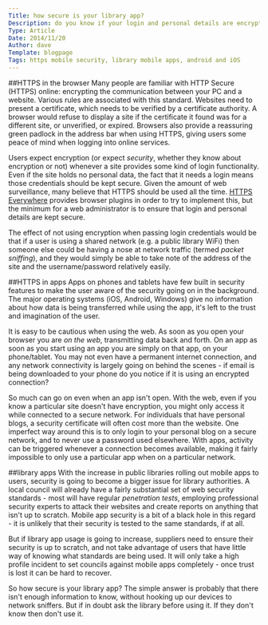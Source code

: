 ```yaml
---
Title: how secure is your library app?
Description: do you know if your login and personal details are encrypted while using your library app?
Type: Article
Date: 2014/11/20
Author: dave
Template: blogpage
Tags: https mobile security, library mobile apps, android and iOS
---
```


##HTTPS in the browser
Many people are familiar with HTTP Secure (HTTPS) online: encrypting the communication between your PC and a website.  Various rules are associated with this standard.  Websites need to present a certificate, which needs to be verified by a certificate authority.  A browser would refuse to display a site if the certificate it found was for a different site, or unverified, or expired.  Browsers also provide a reassuring green padlock in the address bar when using HTTPS, giving users some peace of mind when logging into online services.

Users expect encryption (or expect *security*, whether they know about encryption or not) whenever a site provides some kind of login functionality.  Even if the site holds no personal data, the fact that it needs a login means those credentials should be kept secure.  Given the amount of web surveillance, many believe that HTTPS should be used all the time.  [HTTPS Everywhere](https://www.eff.org/https-everywhere) provides browser plugins in order to try to implement this, but the minimum for a web administrator is to ensure that login and personal details are kept secure.

The effect of not using encryption when passing login credentials would be that if a user is using a shared network (e.g. a public library WiFi) then someone else could be having a nose at network traffic (termed *packet sniffing*), and they would simply be able to take note of the address of the site and the username/password relatively easily.

##HTTPS in apps
Apps on phones and tablets have few built in security features to make the user aware of the security going on in the background.  The major operating systems (iOS, Android, Windows) give no information about how data is being transferred while using the app, it's left to the trust and imagination of the user.

It is easy to be cautious when using the web.  As soon as you open your browser you are *on the web*, transmitting data back and forth.  On an app as soon as you start using an app you are simply on that app, on your phone/tablet.  You may not even have a permanent internet connection, and any network connectivity is largely going on behind the scenes - if email is being downloaded to your phone do you notice if it is using an encrypted connection?

So much can go on even when an app isn't open.  With the web, even if you know a particular site doesn't have encryption, you might only access it while connected to a secure network.  For individuals that have personal blogs, a security certificate will often cost more than the website.  One imperfect way around this is to only login to your personal blog on a secure network, and to never use a password used elsewhere.  With apps, activity can be triggered whenever a connection becomes available, making it fairly impossible to only use a particular app when on a particular network.

##library apps
With the increase in public libraries rolling out mobile apps to users, security is going to become a bigger issue for library authorities.  A local council will already have a fairly substantial set of web security standards - most will have regular *penetration tests*, employing professional security experts to attack their websites and create reports on anything that isn't up to scratch.  Mobile app security is a bit of a black hole in this regard - it is unlikely that their security is tested to the same standards, if at all.

But if library app usage is going to increase, suppliers need to ensure their security is up to scratch, and not take advantage of users that have little way of knowing what standards are being used.  It will only take a high profile incident to set councils against mobile apps completely - once trust is lost it can be hard to recover.

So how secure is your library app?  The simple answer is probably that there isn't enough information to know, without hooking up our devices to network sniffers.  But if in doubt ask the library before using it.  If they don't know then don't use it.